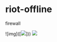 # riot-offline
firewall


![img]([<img src = "http://url/to/img.png](https://raw.githubusercontent.com/ziminl/riot-offline/refs/heads/main/offline.PNG">]))
<img src = "http://url/to/img.png](https://raw.githubusercontent.com/ziminl/riot-offline/refs/heads/main/offline.PNG">
